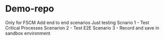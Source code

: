 # Demo-repo
Only for FSCM
Add end to end scenarios
Just testing
Scnario 1 - Test Critical Processes
Scenarion 2 - Test E2E
Scenario 3 - Record and save in sandbox environment
